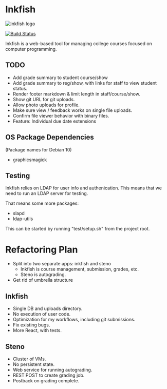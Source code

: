 
# Inkfish

![inkfish logo](https://raw.githubusercontent.com/NatTuck/inkfish/master/apps/inkfish_web/assets/static/images/inkfish.png)

[![Build
Status](https://travis-ci.com/NatTuck/inkfish.svg?branch=master)](https://travis-ci.com/NatTuck/inkfish)

Inkfish is a web-based tool for managing college courses focused on computer
programming.

## TODO

 - Add grade summary to student course/show
 - Add grade summary to reg/show, with links for staff to view student status.
 - Render footer markdown & limit length in staff/course/show.
 - Show git URL for git uploads.
 - Allow photo uploads for profile.
 - Make sure view / feedback works on single file uploads.
 - Confirm file viewer behavior with binary files.
 - Feature: Individual due date extensions

## OS Package Dependencies

(Package names for Debian 10)

 - graphicsmagick

## Testing

Inkfish relies on LDAP for user info and authenication. This means that we
need to run an LDAP server for testing.

That means some more packages:

 - slapd
 - ldap-utils

This can be started by running "test/setup.sh" from the project root.


# Refactoring Plan

 - Split into two separate apps: inkfish and steno
   - Inkfish is course management, submission, grades, etc.
   - Steno is autograding.
 - Get rid of umbrella structure

## Inkfish

 - Single DB and uploads directory.
 - No execution of user code.
 - Optimization for my workflows, including git submissions.
 - Fix existing bugs.
 - More React, with tests.

## Steno

 - Cluster of VMs.
 - No persistent state.
 - Web service for running autograding.
 - REST POST to create grading job.
 - Postback on grading complete.
 
